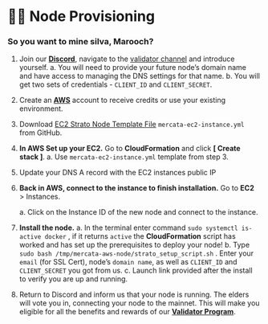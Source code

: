 # 🏴‍☠️ Node Provisioning

### So you want to mine silva, Marooch?

1. Join our [**Discord**](https://discord.gg/QTWxdZaM), navigate to the [validator channel](https://discord.com/channels/1074825209175093349/1241065063452770434) and introduce yourself.
    a. You will need to provide your future node’s domain name and have access to managing the DNS settings for that name.
    b. You will get two sets of credentials - `CLIENT_ID` and `CLIENT_SECRET`.
2. Create an [**AWS**](https://aws.amazon.com/) account to receive credits or use your existing environment.
3. Download [EC2 Strato Node Template File](https://github.com/andyakovlev/mercata-aws-node/blob/main/mercata-ec2-instance.yml) `mercata-ec2-instance.yml` from GitHub.
4. **In AWS Set up your EC2.** Go to **CloudFormation** and click **[ Create stack ]**.
    a. Use `mercata-ec2-instance.yml` template from step 3.
5. Update your DNS A record with the EC2 instances public IP
6. **Back in AWS, connect to the instance to finish installation.** Go to **EC2** > Instances.

    a. Click on the Instance ID of the new node and connect to the instance.
7. **Install the node.**
    a. In the terminal enter command `sudo systemctl is-active docker` , if it returns `active` the **CloudFormation** script has worked and has set up the prerequisites to deploy your node! 
    b. Type `sudo bash /tmp/mercata-aws-node/strato_setup_script.sh` . Enter your `email` (for SSL Cert), node’s `domain name`, as well as `CLIENT_ID` and `CLIENT_SECRET` you got from us.
    c. Launch link provided after the install to verify you are up and running. 
8. Return to Discord and inform us that your node is running. The elders will vote you in, connecting your node to the mainnet. This will make you eligible for all the benefits and rewards of our [**Validator Program**](https://www.notion.so/Validator-Program-3fe9c0a2b3dc4f708239ba5c57bb5fe9?pvs=21).